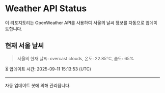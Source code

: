 
# Weather API Status

이 리포지토리는 OpenWeather API를 사용하여 서울의 날씨 정보를 자동으로 업데이트합니다.

## 현재 서울 날씨
> 서울의 현재 날씨: overcast clouds, 온도: 22.85°C, 습도: 65%

⏳ 업데이트 시간: 2025-09-11 15:13:53 (UTC)

---
자동 업데이트 봇에 의해 관리됩니다.
